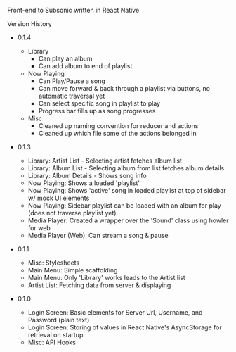 Front-end to Subsonic written in React Native

Version History
- 0.1.4
  - Library
    - Can play an album
    - Can add album to end of playlist
  - Now Playing
    - Can Play/Pause a song
    - Can move forward & back through a playlist via buttons, no automatic traversal yet
    - Can select specific song in playlist to play
    - Progress bar fills up as song progresses
  - Misc
    - Cleaned up naming convention for reducer and actions
    - Cleaned up which file some of the actions belonged in

- 0.1.3
  - Library: Artist List - Selecting artist fetches album list
  - Library: Album List - Selecting album from list fetches album details
  - Library: Album Details - Shows song info
  - Now Playing: Shows a loaded 'playlist'
  - Now Playing: Shows 'active' song in loaded playlist at top of sidebar w/ mock UI elements
  - Now Playing: Sidebar playlist can be loaded with an album for play (does not traverse playlist yet)
  - Media Player: Created a wrapper over the 'Sound' class using howler for web
  - Media Player (Web): Can stream a song & pause

- 0.1.1
  - Misc: Stylesheets
  - Main Menu: Simple scaffolding
  - Main Menu: Only 'Library' works leads to the Artist list  
  - Artist List: Fetching data from server & displaying

- 0.1.0
  - Login Screen: Basic elements for Server Url, Username, and Password (plain text)
  - Login Screen: Storing of values in React Native's AsyncStorage for retrieval on startup
  - Misc: API Hooks